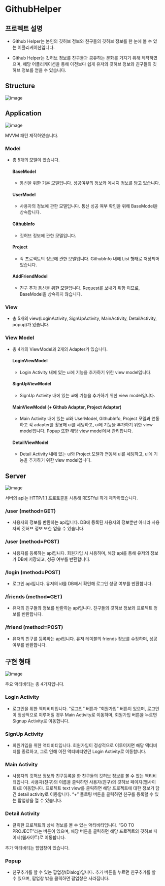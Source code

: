 # GithubHelper
## 프로젝트 설명
- Github Helper는 본인의 깃허브 정보와 친구들의 깃허브 정보를 한 눈에 볼 수 있는 어플리케이션입니다.

- Github Helper는 깃허브 정보를 친구들과 공유하는 문화를 가지기 위해 제작하였으며, 해당 어플리케이션을 통해 이전보다 쉽게 유저의 깃허브 정보와 친구들의 깃허브 정보를 얻을 수 있습니다.

## Structure

![image](https://user-images.githubusercontent.com/20418155/172809227-ba98d2af-d2dc-4382-98cf-02e40b787e01.png)

## Application

![image](https://user-images.githubusercontent.com/20418155/172809305-1bda67c4-b43a-4354-9133-ef23c13a0b08.png)

MVVM 패턴 제작하였습니다.

  ### Model
  - 총 5개의 모델이 있습니다.
  
    #### BaseModel
    - 통신을 위한 기본 모델입니다. 성공여부의 정보와 메시지 정보를 담고 있습니다.
    
    #### UserModel
    - 사용자의 정보에 관한 모델입니다. 통신 성공 여부 확인을 위해 BaseModel을 상속합니다.
    
    #### GithubInfo
    - 깃허브 정보에 관한 모델입니다.
    
    #### Project
    - 각 프로젝트의 정보에 관한 모델입니다. GithubInfo 내에 List 형태로 저장되어 있습니다.
    
    #### AddFriendModel
    - 친구 추가 통신을 위한 모델입니다. Request를 보내기 위함 이므로, BaseModel을 상속하지 않습니다.
    

  ### View
  - 총 5개의 view(LoginActivity, SignUpActivity, MainActivity, DetailActivity, popup)가 있습니다.

  ### View Model
  - 총 4개의 ViewModel과 2개의 Adapter가 있습니다. 

    #### LoginViewModel
    - Login Activity 내에 있는 ui에 기능을 추가하기 위한 view model입니다.
    #### SignUpViewModel
    - SignUp Activity 내에 있는 ui에 기능을 추가하기 위한 view model입니다.
    #### MainViewModel (+ Github Adapter, Project Adapter)
    - Main Activity 내에 있는 ui와 UserModel, GithubInfo, Project 모델과 연동하고 각 adapter를 활용해 ui를 세팅하고, ui에 기능을 추가하기 위한 view model입니다. Popup 또한 해당 view model에서 관리합니다.
    #### DetailViewModel
    - Detail Activity 내에 있는 ui와 Project 모델과 연동해 ui를 세팅하고, ui에 기능을 추가하기 위한 view model입니다.


## Server

![image](https://user-images.githubusercontent.com/20418155/172809381-a017e996-f047-4bf8-90ff-821e5ae62ea1.png)

  서버의 api는 HTTP/1.1 프로토콜을 사용해 RESTful 하게 제작하였습니다.

  ### /user (method=GET)
  - 사용자의 정보를 반환하는 api입니다. DB에 등록된 사용자의 정보뿐만 아니라 사용자의 깃허브 정보 또한 얻을 수 있습니다.

  ### /user (method=POST)
  - 사용자를 등록하는 api입니다. 회원가입 시 사용하며, 해당 api를 통해 유저의 정보가 DB에 저장되고, 성공 여부를 반환합니다.

  ### /login (method=POST)
  - 로그인 api입니다. 유저의 id를 DB에서 확인해 로그인 성공 여부를 반환합니다.

  ### /friends (method=GET)
  - 유저의 친구들의 정보를 반환하는 api입니다. 친구들의 깃허브 정보와 프로젝트 정보를 반환합니다.

  ### /friend (method=POST)
  - 유저의 친구를 등록하는 api입니다. 유저 테이블의 friends 정보를 수정하며, 성공여부를 반환합니다.


## 구현 형태

![image](https://user-images.githubusercontent.com/20418155/172809451-4586b56c-aadf-4591-a3e9-54fabcfd59b8.png)


  주요 액티비티는 총 4가지입니다.
  ### Login Activity
  - 로그인을 위한 액티비티입니다. “로그인” 버튼과 “회원가입” 버튼이 있으며, 로그인이 정상적으로 이루어질 경우 Main Activity로 이동하며, 회원가입 버튼을 누르면 Signup Activity로 이동합니다.
  ### SignUp Activity
  - 회원가입을 위한 액티비티입니다. 회원가입이 정상적으로 이루어지면 해당 액티비티를 종료하고, 그로 인해 이전 액티비티였던 Login Activity로 이동합니다.
  ### Main Activity
  - 사용자의 깃허브 정보와 친구등록을 한 친구들의 깃허브 정보를 볼 수 있는 액티비티입니다. 사용자(친구)의 이름을 클릭하면 사용자(친구)의 깃허브 페이지(웹사이트)로 이동합니다. 프로젝트 text view를 클릭하면 해당 프로젝트에 대한 정보가 담긴 detail activity로 이동합니다. “+” 플로팅 버튼을 클릭하면 친구를 등록할 수 있는 팝업창을 열 수 있습니다.
  ### Detail Activity
  - 클릭한 프로젝트의 상세 정보를 볼 수 있는 액티비티입니다. “GO TO PROJECT”라는 버튼이 있으며, 해당 버튼을 클릭하면 해당 프로젝트의 깃허브 페이지(웹사이트)로 이동합니다.

  추가 액티비티는 팝업창이 있습니다.

  ### Popup
  - 친구추가를 할 수 있는 팝업창(Dialog)입니다. 추가 버튼을 누르면 친구추가를 할 수 있으며, 팝업창 밖을 클릭하면 팝업창은 사라집니다.

